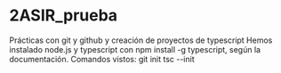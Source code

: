 # 2ASIR_prueba
Prácticas con git y github y creación de proyectos de typescript
Hemos instalado node.js y typescript con npm install -g typescript, según la documentación.
Comandos vistos:
git init
tsc --init
